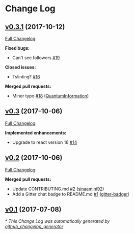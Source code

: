 # Change Log

## [v0.3.1](https://github.com/Qolzam/react-social-network/tree/v0.3.1) (2017-10-12)
[Full Changelog](https://github.com/Qolzam/react-social-network/compare/v0.3...v0.3.1)

**Fixed bugs:**

- Can't see followers [\#19](https://github.com/Qolzam/react-social-network/issues/19)

**Closed issues:**

- Tslinting? [\#16](https://github.com/Qolzam/react-social-network/issues/16)

**Merged pull requests:**

- Minor typo [\#18](https://github.com/Qolzam/react-social-network/pull/18) ([QuantumInformation](https://github.com/QuantumInformation))

## [v0.3](https://github.com/Qolzam/react-social-network/tree/v0.3) (2017-10-06)
[Full Changelog](https://github.com/Qolzam/react-social-network/compare/v0.2...v0.3)

**Implemented enhancements:**

- Upgrade to react version 16 [\#14](https://github.com/Qolzam/react-social-network/issues/14)

## [v0.2](https://github.com/Qolzam/react-social-network/tree/v0.2) (2017-10-06)
[Full Changelog](https://github.com/Qolzam/react-social-network/compare/v0.1...v0.2)

**Merged pull requests:**

- Update CONTRIBUTING.md [\#2](https://github.com/Qolzam/react-social-network/pull/2) ([sinaamini92](https://github.com/sinaamini92))
- Add a Gitter chat badge to README.md [\#1](https://github.com/Qolzam/react-social-network/pull/1) ([gitter-badger](https://github.com/gitter-badger))

## [v0.1](https://github.com/Qolzam/react-social-network/tree/v0.1) (2017-07-08)


\* *This Change Log was automatically generated by [github_changelog_generator](https://github.com/skywinder/Github-Changelog-Generator)*